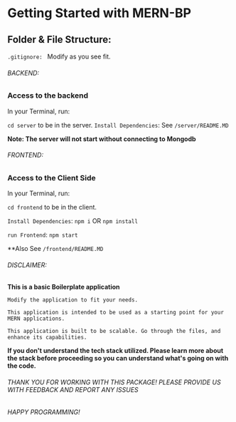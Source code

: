 # Getting Started with MERN-BP

## Folder & File Structure: 

`.gitignore: ` Modify as you see fit.


###### BACKEND:

### Access to the backend
In your Terminal, run: 

`cd server` to be in the server.
`Install Dependencies`: See `/server/README.MD` 

**Note: The server will not start without connecting to Mongodb** 


###### FRONTEND:

### Access to the Client Side
In your Terminal, run: 

`cd frontend` to be in the client.

`Install Dependencies`: `npm i` OR `npm install`

`run Frontend`: `npm start` 

**Also See `/frontend/README.MD`



###### DISCLAIMER: 

**This is a basic Boilerplate application**

`Modify the application to fit your needs.`

`This application is intended to be used as a starting point for your MERN applications.`

`This application is built to be scalable. Go through the files, and enhance its capabilities.`


**If you don't understand the tech stack utilized. Please learn more about the stack before proceeding so you can understand what's going on with the code.** 



###### THANK YOU FOR WORKING WITH THIS PACKAGE! PLEASE PROVIDE US WITH FEEDBACK AND REPORT ANY ISSUES



###### HAPPY PROGRAMMING! 
